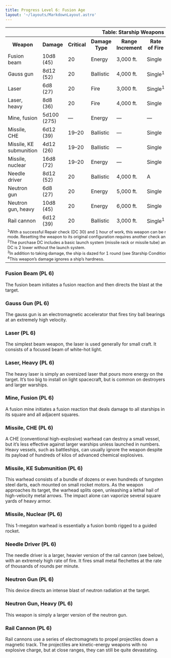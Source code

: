 ```yaml
---
title: Progress Level 6: Fusion Age
layout: '~/layouts/MarkdownLayout.astro'
---
```


<table> <tr><th colspan="9">Table: Starship Weapons</th></tr> <tr><th>Weapon</th><th>Damage</th><th>Critical</th><th>Damage Type</th><th>Range Increment</th><th>Rate of Fire</th><th>Minimum Ship Size</th><th>Purchase DC</th><th>Restriction</th></tr> <tr><td>Fusion beam</td><td>10d8 (45)</td><td>20</td><td>Energy</td><td>3,000 ft.</td><td>Single</td><td>Gargantuan</td><td>33</td><td>Res (+2)</td></tr> <tr class="shaded"><td>Gauss gun</td><td>8d12 (52)</td><td>20</td><td>Ballistic</td><td>4,000 ft.</td><td>Single<sup>1</sup></td><td>Gargantuan</td><td>35</td><td>Res (+2)</td></tr> <tr><td>Laser</td><td>6d8 (27)</td><td>20</td><td>Fire</td><td>3,000 ft.</td><td>Single<sup>1</sup></td><td>Huge</td><td>28</td><td>Lic (+1)</td></tr> <tr class="shaded"><td>Laser, heavy</td><td>8d8 (36)</td><td>20</td><td>Fire</td><td>4,000 ft.</td><td>Single</td><td>Colossal</td><td>31</td><td>Res (+2)</td></tr> <tr><td>Mine, fusion</td><td>5d100 (275)</td><td>—</td><td>Energy</td><td>—</td><td>—</td><td>Colossal</td><td>33</td><td>Mil (+3)</td></tr> <tr class="shaded"><td>Missile, CHE</td><td>6d12 (39)</td><td>19–20</td><td>Ballistic</td><td>—</td><td>Single</td><td>Gargantuan</td><td>252</td><td>Mil (+3)</td></tr> <tr><td>Missile, KE submunition</td><td>4d12 (26)</td><td>19–20</td><td>Ballistic</td><td>—</td><td>Single</td><td>Gargantuan</td><td>222</td><td>Lic (+1)</td></tr> <tr class="shaded"><td>Missile, nuclear</td><td>16d8 (72)</td><td>19–20</td><td>Energy</td><td>—</td><td>Single</td><td>Gargantuan</td><td>452</td><td>Mil (+3)</td></tr> <tr><td>Needle driver</td><td>8d12 (52)</td><td>20</td><td>Ballistic</td><td>4,000 ft.</td><td>A</td><td>Gargantuan</td><td>36</td><td>Lic (+1)</td></tr> <tr class="shaded"><td>Neutron gun</td><td>6d8 (27)</td><td>20</td><td>Energy</td><td>5,000 ft.</td><td>Single</td><td>Colossal</td><td>31</td><td>Mil (+3)</td></tr> <tr><td>Neutron gun, heavy</td><td>10d8 (45)</td><td>20</td><td>Energy</td><td>6,000 ft.</td><td>Single</td><td>Colossal</td><td>35</td><td>Mil (+3)</td></tr> <tr class="shaded"><td>Rail cannon</td><td>6d12 (39)</td><td>20</td><td>Ballistic</td><td>3,000 ft.</td><td>Single<sup>1</sup></td><td>Gargantuan</td><td>30</td><td>Lic (+1)</td></tr> <tr><td colspan="9" style="text-align: left; font-size: .8em;"> <sup>1</sup>With a successful Repair check (DC 30) and 1 hour of work, this weapon can be modified for semiautomatic or automatic fire mode. Resetting the weapon to its original configuration requires another check and another hour of labor.<br/> <sup>2</sup>The purchase DC includes a basic launch system (missile rack or missile tube) and eight missiles with warheads. The purchase DC is 2 lower without the launch system.<br/> <sup>3</sup>In addition to taking damage, the ship is dazed for 1 round (see Starship Condition Summary).<br/> <sup>4</sup>This weapon’s damage ignores a ship’s hardness.<br/> </td></tr> </table>



### Fusion Beam (PL 6)

The fusion beam initiates a fusion reaction and then directs the blast at the
target.

### Gauss Gun (PL 6)

The gauss gun is an electromagnetic accelerator that fires tiny ball bearings
at an extremely high velocity.

### Laser (PL 6)

The simplest beam weapon, the laser is used generally for small craft. It
consists of a focused beam of white-hot light.

### Laser, Heavy (PL 6)

The heavy laser is simply an oversized laser that pours more energy on the
target. It’s too big to install on light spacecraft, but is common on
destroyers and larger warships.

### Mine, Fusion (PL 6)

A fusion mine initiates a fusion reaction that deals damage to all starships
in its square and all adjacent squares.

### Missile, CHE (PL 6)

A CHE (conventional high-explosive) warhead can destroy a small vessel, but
it’s less effective against larger warships unless launched in numbers. Heavy
vessels, such as battleships, can usually ignore the weapon despite its
payload of hundreds of kilos of advanced chemical explosives.

### Missile, KE Submunition (PL 6)

This warhead consists of a bundle of dozens or even hundreds of tungsten steel
darts, each mounted on small rocket motors. As the weapon approaches its
target, the warhead splits open, unleashing a lethal hail of high-velocity
metal arrows. The impact alone can vaporize several square yards of heavy
armor.

### Missile, Nuclear (PL 6)

This 1-megaton warhead is essentially a fusion bomb rigged to a guided rocket.

### Needle Driver (PL 6)

The needle driver is a larger, heavier version of the rail cannon (see below),
with an extremely high rate of fire. It fires small metal flechettes at the
rate of thousands of rounds per minute.

### Neutron Gun (PL 6)

This device directs an intense blast of neutron radiation at the target.

### Neutron Gun, Heavy (PL 6)

This weapon is simply a larger version of the neutron gun.

### Rail Cannon (PL 6)

Rail cannons use a series of electromagnets to propel projectiles down a
magnetic track. The projectiles are kinetic-energy weapons with no explosive
charge, but at close ranges, they can still be quite devastating.

